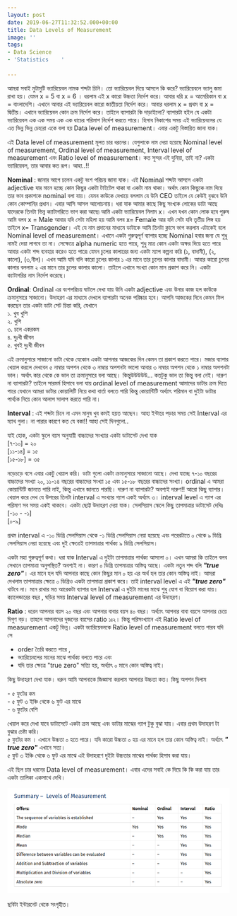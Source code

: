 ```yaml
---
layout: post
date: 2019-06-27T11:32:52.000+00:00
title: Data Levels of Measurement
image: ''
tags:
- Data Science
- 'Statistics    '

---
```

<p class="intro"><span class="dropcap">আমরা</span> সবাই মুটামুটি ভ্যারিয়েবল নামক শব্দটা চিনি। তো ভ্যারিয়েবল দিয়ে আসলে কি করে? ভ্যারিয়েবলে ভ্যালু জমা রাখা হয়। যেমন x = 5 বা x = 6 । ধরলাম এই x কারো উচ্চতা নির্দেশ করে। আবার ধরি x = আমেরিকান বা x = বাংলাদেশি। এখানে আবার এই ভ্যারিয়েবল কারো জাতীয়তা নির্দেশ করে। আবার ধরলাম x = প্রথম বা x = দ্বিতীয়। এখানে ভ্যারিয়েবল কোন ক্রম নির্দেশ করে। তাইলে ব্যাপারটা কি দাড়াইলো? ব্যাপারটা হইল যে একটা ভ্যারিয়েবল এক এক সময় এক এক ধাচের পরিমাপ নির্দেশ করতে পারে। হিসাব নিকাশের সময় এই ভ্যারিয়েবলের যে এত ভিন্ন ভিন্ন চেহারা একে বলা হয় Data level of measurement। এবার একটু বিস্তারিত জানা যাক। </p> 
  
এই Data level of measurement মূলত চার ধরনের। যেগুলাকে নাম দেয়া হয়েছে Nominal level of measurement, Ordinal level of measurement, Interval level of measurement এবং Ratio level of measurement। কত সুন্দর এই দুনিয়া, তাই না? একটা ভ্যারিয়েবল, তার আবার কত রূপ। আহা..!!   
  
**Nominal** : জানার আগে চলেন একটু বংশ পরিচয় জানা যাক। এই Nominal শব্দটা আসলে একটা adjective যার মানে হচ্ছে কোন কিছুর একটা টাইটেল থাকা বা একটা নাম থাকা। অর্থাৎ কোন কিছুকে নাম দিয়ে তার ভাব প্রকাশকে nominal বলা যায়। যেমন কাউকে দেখায়ে বললাম যে উনি CEO তাইলে যে কেউই বুঝবে উনি কোন কোম্পানির প্রধান। এবার আসি আসল আলোচনায়। ধরা যাক আমার কাছে কিছু সংখ্যক লোকের ডাটা আছে যাদেরকে তিনটা ভিন্ন ক্যাটাগরিতে ভাগ করা আছে৷ আমি একটা ভ্যারিয়েবল নিলাম x। এখন যখন কোন লোক হবে পুরুষ আমি বলব x = Male আবার যদি সেটা মহিলা হয় আমি বলব x= Female আর যদি সেটা যদি তৃতীয় লিঙ্গ হয় তাইলে x= Transgender। এই যে নাম প্রদানের মাধ্যমে ডাটাকে আমি তিনটা ক্লাসে ভাগ করলাম এটাকেই বলে Nominal level of measurement। এখানে একটা গুরুত্বপূর্ণ ব্যাপার হচ্ছে Nominal হবার জন্য যে শুধু নামই দেয়া লাগবে তা না। সেক্ষেত্রে alpha numeric হতে পারে, শুধু মাত্র কোন একটা অক্ষর দিয়ে হতে পারে আবার একটা শব্দ ব্যবহার করেও হতে পারে৷ যেমন চুলের কালারের জন্য একটা ম্যাপ কল্পনা করি (১, বাদামী), (২, কালো), (৩,নীল)। এখন আমি যদি বলি কারো চুলের কালার ১ এর মানে তার চুলের কালার বাদামী। আবার কারো চুলের কালার বললাম ২ এর মানে তার চুলের কালার কালো। তাইলে এখানে সংখ্যা কোন মান প্রকাশ করে নি। একটা ক্যাটাগরির নাম নির্দেশ করেছে।   
  
  
**Ordinal**: Ordinal এর বংশপরিচয় ঘাটলে দেখা যায় উনি একটা adjective এবং উনার কাজ হল কাউকে ক্রমানুসারে সাজানো। উদাহরণ এর মাধ্যমে দেখলে ব্যাপারটা অনেক পরিষ্কার হবে। আপনি আজকের দিনে কেমন ফিল করছেন তার একটা ডাটা সেট চিন্তা করি, যেখানে  
১. খুব খুশি   
২. খুশি   
৩. চলে একরকম   
৪. দুঃখী জীবন   
৫. খুবই দুঃখী জীবন   
  
এই ক্রমানুসারে সাজানো ডাটা থেকে যেকোন একটা আপনার আজকের দিন কেমন তা প্রকাশ করতে পারে। মজার ব্যাপার খেয়াল করলে দেখবেন ৫ নাম্বার অপশন থেকে ৩ নাম্বার অপশনটা ভালো আবার ৩ নাম্বার অপশন থেকে ১ নাম্বার অপশনটা ভাল। অর্থাৎ কার থেকে কে ভাল তা ক্রমানুসারে বলা আছে। কিন্তুউউউউউ... কতটুকু ভাল তা কিন্তু বলা নেই। দারুণ না ব্যাপারটা? তাইলে সারমর্ম হিসাবে বলা যায় ordinal level of measurement আমাদের ডাটার ক্রম দিতে পারে যেখানে আমরা ডাটার কোয়ালিটি নিয়ে কথা বার্তা বলতে পারি কিন্তু কোয়ান্টিটি অর্থ্যাৎ পরিমান বা দুইটা ডাটার পার্থ্যক নিয়ে কোন আলাপ সালাপ করতে পারি না।   
  
  
**Interval** : এই শব্দটা চিনে না এমন মানুষ খুব কমই হয়ত আছেন। আহা ইন্টারে পড়ার সময় সেই Interval এর ম্যাথ গুলা। না পারার কারণে কত যে বকা!! আহা সেই দিনগুলো..   
  
যাই হোক, একটা স্কুলে বয়স অনুযায়ী বাচ্চাদের সংখ্যার একটা ডাটাসেট দেখা যাক   
\[৭-১০\] = ২০   
\[১১-১৪\] = ১৫   
\[১৫-১৮\] = ৩৫  
  
নড়েচড়ে বসে এবার একটু খেয়াল করি। ডাটা গুলো একটা ক্রমানুসারে সাজানো আছে। দেখা যাচ্ছে ৭-১০ বছরের বাচ্চাদের সংখ্যা ২০, ১১-১৪ বছরের বাচ্চাদের সংখ্যা ১৫ এবং ১৫-১৮ বছরের বাচ্চাদের সংখ্যা। ordinal এ আমরা কোয়ান্টিটি জানতে পারি নাই, কিন্তু এখানে জানতে পারছি। দারুণ না ব্যাপারটা? অবশ্যই দারুণ!! আরো কিছু ব্যাপার। খেয়াল করে দেখ যে উপরের তিনটা interval এ সংখ্যার গ্যাপ একই অর্থ্যাৎ ৩। interval level এ গ্যাপ এর পরিমাণ সব সময় একই থাকবে। একটা ছোট্ট উদাহরণ দেয়া যাক। সেলসিয়াস স্কেলে কিছু তাপমাত্রার ডাটাসেট দেখিঃ   
\[-১০ - -১\]   
\[০-৯\]   
  
প্রথম interval এ -১০ ডিগ্রি সেলসিয়াস থেকে -১ ডিগ্রি সেলসিয়াস নেয়া হয়েছে এবং পরেরটাতে ০ থেকে ৯ ডিগ্রি সেলসিয়াস নেয়া হয়েছে এবং দুই ক্ষেত্রেই তাপমাত্রার পার্থক্য ৯ ডিগ্রি সেলসিয়াস।   
  
একটা মহা গুরুত্বপূর্ণ কথা। ধরা যাক Interval এ দুইটা তাপমাত্রার পার্থক্য আসলো ০। এখন আমরা কি তাইলে বলব সেখানে তাপমাত্রা অনুপস্থিত? অবশ্যই না। কারণ ০ ডিগ্রি তাপমাত্রার অস্তিত্ব আছে। একটা নতুন শব্দ বলি **_"true zero"_**। এর মানে হল যদি আপনার কাছে কোন কিছুর মান ০ হয় এর অর্থ হল তার কোন অস্তিত্ব নাই। আমরা দেখলাম তাপমাত্রার ক্ষেত্রে ০ ডিগ্রিও একটা তাপমাত্রা প্রকাশ করে। তাই interval level এ এই **_"true zero"_** খাটবে না। মনে রাখার মত আরেকটা ব্যাপার হল Interval এ দুইটা মানের মাঝে শুধু যোগ বা বিয়োগ করা যায়।   
ক্যালেন্ডারের বছর , ঘড়ির সময় Interval level of measurement এর উদাহরণ।   
  
  
**Ratio** : ধরেন আপনার বয়স ২০ বছর এবং আপনার বাবার বয়স ৪০ বছর। অর্থ্যাৎ আপনার বাবা বয়সে আপনার চেয়ে দিগুণ বড়। তাহলে আপনাদের দুজনের বয়সের ratio ১ঃ২। কিন্তু পরিসংখ্যানে এই Ratio level of measurement একটু ভিন্ন। একটা ভ্যারিয়েবলকে Ratio level of measurement বলতে পারব যদি সে 

* order তৈরি করতে পারে , 
* ভ্যারিয়েবলের মানের মাঝে পার্থক্য বলতে পারে এবং 
* যদি তার ক্ষেত্রে "true zero" সত্যি হয়, অর্থ্যাৎ ০ মানে কোন অস্তিত্ব নাই।  

কিছু উদাহরণ দেখা যাক। ধরুন আমি আপনাকে জিজ্ঞাসা করলাম আপনার উচ্চতা কত। কিছু অপশন দিলাম 

  
\- ৫ ফুটের কম   
\- ৫ ফুট ৩ ইঞ্চি থেকে ৬ ফুট এর মাঝে   
\- ৬ ফুটের বেশি   
  
খেয়াল করে দেখা যাবে ডাটাসেটে একটা ক্রম আছে এবং ডাটার মাঝের গ্যাপ টুকু বুঝা যায়। এবার প্রথম উদাহরণ টা বুঝার চেষ্টা করি।   
৫ ফুটের কম । এখানে উচ্চতা ০ হতে পারে। যদি কারো উচ্চতা ০ হয় এর মানে হল তার কোন অস্তিত্ব নাই। অর্থ্যাৎ **_" true zero"_** এখানে সত্য।   
৫ ফুট ৩ ইঞ্চি থেকে ৬ ফুট এর মাঝে এই উদাহরণে দুইটা উচ্চতার মাঝের পার্থক্য হিসাব করা যায়।   
  
এই ছিল চার ধরনের Data level of measurement। এবার এদের সবাই কে দিয়ে কি কি করা যায় তার একটা তালিকা একসাথে দেখি।   
  
![](/uploads/level_of_measurement.png)

ছবিটা ইন্টারনেট থেকে সংগৃহীত।
